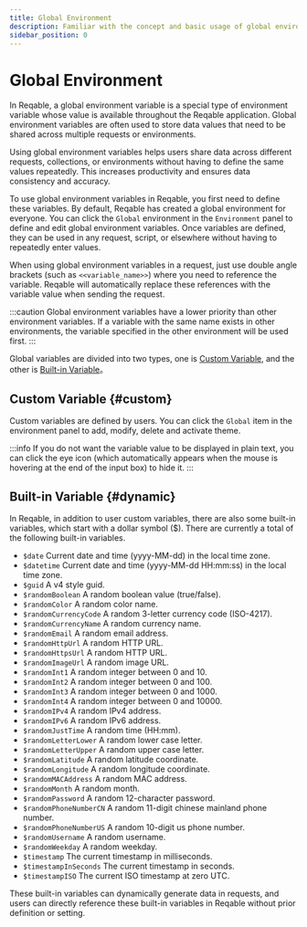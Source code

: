 ```yaml
---
title: Global Environment
description: Familiar with the concept and basic usage of global environment variables.
sidebar_position: 0
---
```


# Global Environment

In Reqable, a global environment variable is a special type of environment variable whose value is available throughout the Reqable application. Global environment variables are often used to store data values that need to be shared across multiple requests or environments.

Using global environment variables helps users share data across different requests, collections, or environments without having to define the same values repeatedly. This increases productivity and ensures data consistency and accuracy.

To use global environment variables in Reqable, you first need to define these variables. By default, Reqable has created a global environment for everyone. You can click the `Global` environment in the `Environment` panel to define and edit global environment variables. Once variables are defined, they can be used in any request, script, or elsewhere without having to repeatedly enter values.

When using global environment variables in a request, just use double angle brackets (such as `<<variable_name>>`) where you need to reference the variable. Reqable will automatically replace these references with the variable value when sending the request.

:::caution
Global environment variables have a lower priority than other environment variables. If a variable with the same name exists in other environments, the variable specified in the other environment will be used first.
:::

Global variables are divided into two types, one is [Custom Variable](#custom), and the other is [Built-in Variable](#dynamic)。

## Custom Variable {#custom}

Custom variables are defined by users. You can click the `Global` item in the environment panel to add, modify, delete and activate theme.

:::info
If you do not want the variable value to be displayed in plain text, you can click the eye icon (which automatically appears when the mouse is hovering at the end of the input box) to hide it.
:::

## Built-in Variable {#dynamic}

In Reqable, in addition to user custom variables, there are also some built-in variables, which start with a dollar symbol ($). There are currently a total of the following built-in variables.

- `$date` Current date and time (yyyy-MM-dd) in the local time zone.
- `$datetime` Current date and time (yyyy-MM-dd HH:mm:ss) in the local time zone.
- `$guid` A v4 style guid.
- `$randomBoolean` A random boolean value (true/false).
- `$randomColor` A random color name.
- `$randomCurrencyCode` A random 3-letter currency code (ISO-4217).
- `$randomCurrencyName` A random currency name.
- `$randomEmail` A random email address.
- `$randomHttpUrl` A random HTTP URL.
- `$randomHttpsUrl` A random HTTP URL.
- `$randomImageUrl` A random image URL.
- `$randomInt1` A random integer between 0 and 10.
- `$randomInt2` A random integer between 0 and 100.
- `$randomInt3` A random integer between 0 and 1000.
- `$randomInt4` A random integer between 0 and 10000.
- `$randomIPv4` A random IPv4 address.
- `$randomIPv6` A random IPv6 address.
- `$randomJustTime` A random time (HH:mm).
- `$randomLetterLower` A random lower case letter.
- `$randomLetterUpper` A random upper case letter.
- `$randomLatitude` A random latitude coordinate.
- `$randomLongitude` A random longitude coordinate.
- `$randomMACAddress` A random MAC address.
- `$randomMonth` A random month.
- `$randomPassword` A random 12-character password.
- `$randomPhoneNumberCN` A random 11-digit chinese mainland phone number.
- `$randomPhoneNumberUS` A random 10-digit us phone number.
- `$randomUsername` A random username.
- `$randomWeekday` A random weekday.
- `$timestamp` The current timestamp in milliseconds.
- `$timestampInSeconds` The current timestamp in seconds.
- `$timestampISO` The current ISO timestamp at zero UTC.

These built-in variables can dynamically generate data in requests, and users can directly reference these built-in variables in Reqable without prior definition or setting.